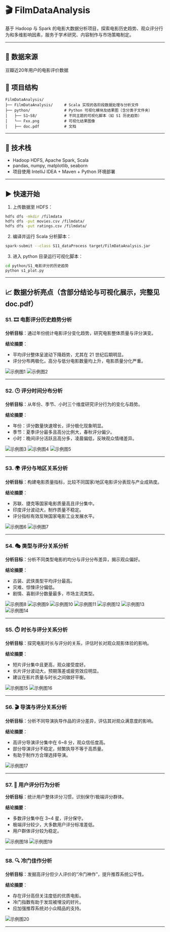 
# 🎬 FilmDataAnalysis

基于 Hadoop 与 Spark 的电影大数据分析项目，探索电影历史趋势、观众评分行为和多维影响因素，服务于学术研究、内容制作与市场策略制定。

---

## 📓 数据来源
豆瓣近20年用户的电影评价数据

## 📁 项目结构

```
FilmDataAnalysis/
├── FilmDataAnalysis/     # Scala 实现的各阶段数据处理与分析文件
├── python/               # Python 可视化模块及结果图（含分类子文件夹）
│   ├── S1~S8/            # 不同主题的可视化脚本（如 S1 历史趋势）
│   └── Fxx.png           # 可视化结果图像
│   ├── doc.pdf           # 文档         
```

---

## 🚀 技术栈

- Hadoop HDFS, Apache Spark, Scala
- pandas, numpy, matplotlib, seaborn
- 项目使用 IntelliJ IDEA + Maven + Python 环境部署

---

## ▶️ 快速开始

1. 上传数据至 HDFS：

```bash
hdfs dfs -mkdir /filmdata
hdfs dfs -put movies.csv /filmdata/
hdfs dfs -put ratings.csv /filmdata/
```

2. 编译并运行 Scala 分析脚本：

```bash
spark-submit --class S11_dataProcess target/FilmDataAnalysis.jar
```

3. 进入 python 目录运行可视化脚本：

```bash
cd python/S1_电影评分的历史趋势
python s1_plot.py
```

---

## 📈 数据分析亮点（含部分结论与可视化展示，完整见doc.pdf）

### S1. 🎞️ 电影评分历史趋势分析
**分析目标**：通过年份统计电影评分变化趋势，研究电影整体质量与评分演变。

**结论摘要**：
- 平均评分整体呈波动下降趋势，尤其在 21 世纪后期明显。
- 评分分布两极化，高分与低分电影数量均上升，电影质量分化严重。

![示例图1](./python/F11.png)
![示例图2](./python/F12.png)


---

### S2. 🕒 评分时间分布分析
**分析目标**：从年份、季节、小时三个维度研究评分行为的变化与趋势。

**结论摘要**：
- 年份：评分数量快速增长，评分极化现象明显。
- 季节：夏季评分最多且高分比例大，春秋评分偏少。
- 小时：晚间评分活跃且高分多，凌晨偏低，反映观众情绪差异。


![示例图3](./python/F21.png)
![示例图4](./python/F22.png)
![示例图5](./python/F23.png)

---

### S3. 🌍 评分与地区关系分析
**分析目标**：构建电影质量指标，比较不同国家/地区电影评分表现与产业成熟度。

**结论摘要**：
- 苏联、捷克等国家电影质量高且评分集中。
- 印度评分波动大，制作质量不稳定。
- 评分指标有效反映国家电影工业发展水平。

![示例图6](./python/F31.png)
![示例图7](./python/F32.png)

---

### S4. 🎭 类型与评分关系分析
**分析目标**：分析不同类型电影的均分与评分分布差异，揭示观众偏好。

**结论摘要**：
- 古装、武侠类型平均评分最高。
- 灾难、惊悚评分偏低。
- 剧情、喜剧评分数量最多，市场主流类型。

![示例图8](./python/F41.png)
![示例图9](./python/F42.png)
![示例图10](./python/F43.png)
![示例图11](./python/F44.png)
![示例图12](./python/F45.png)
![示例图13](./python/F46.png)
![示例图14](./python/F47.png)

---

### S5. ⏱️ 时长与评分关系分析
**分析目标**：探究电影时长与评分的关系，评估时长对观众观影体验的影响。

**结论摘要**：
- 短片评分集中且更高，观众接受度好。
- 长片评分波动大，预期落差或疲劳效应明显。
- 建议在影片质量与时长之间做好平衡。

![示例图15](./python/F51.png)
![示例图16](./python/F52.png)


---

### S6. 🎬 导演与评分关系分析
**分析目标**：分析不同导演执导作品的评分差异，评估其对观众满意度的影响。

**结论摘要**：
- 高评分导演评分集中在 6~8 分，观众信任度高。
- 部分导演评分不稳定，频繁执导不等于高质量。
- 有助于制作方合理选择导演。

![示例图17](./python/F61.png)

---

### S7. 🙋 用户评分行为分析
**分析目标**：统计用户整体评分习惯，识别保守/极端评分群体。

**结论摘要**：
- 多数评分集中在 3~4 星，评分保守。
- 极端评分较少，大多数用户评分标准差低。
- 用户群体评分较为稳定。

![示例图18](./python/F71.png)
![示例图19](./python/F72.png)

---

### S8. 🔍 冷门佳作分析
**分析目标**：发掘高评分但少人评价的“冷门神作”，提升推荐系统公平性。

**结论摘要**：
- 存在评分高但关注度低的优质电影。
- 冷门指数有助于发现被埋没的好片。
- 应加强推荐系统对小众精品的支持。

![示例图20](./python/F81.png)


---

